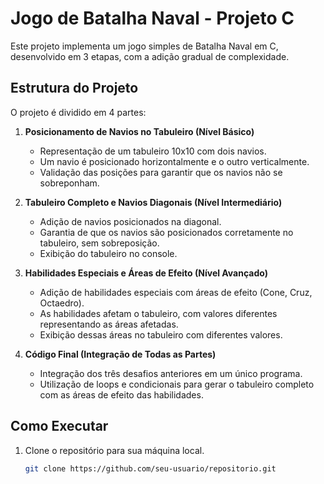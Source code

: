 # Jogo de Batalha Naval - Projeto C

Este projeto implementa um jogo simples de Batalha Naval em C, desenvolvido em 3 etapas, com a adição gradual de complexidade.

## Estrutura do Projeto

O projeto é dividido em 4 partes:

1. **Posicionamento de Navios no Tabuleiro (Nível Básico)**  
   - Representação de um tabuleiro 10x10 com dois navios.
   - Um navio é posicionado horizontalmente e o outro verticalmente.
   - Validação das posições para garantir que os navios não se sobreponham.

2. **Tabuleiro Completo e Navios Diagonais (Nível Intermediário)**  
   - Adição de navios posicionados na diagonal.
   - Garantia de que os navios são posicionados corretamente no tabuleiro, sem sobreposição.
   - Exibição do tabuleiro no console.

3. **Habilidades Especiais e Áreas de Efeito (Nível Avançado)**  
   - Adição de habilidades especiais com áreas de efeito (Cone, Cruz, Octaedro).
   - As habilidades afetam o tabuleiro, com valores diferentes representando as áreas afetadas.
   - Exibição dessas áreas no tabuleiro com diferentes valores.

4. **Código Final (Integração de Todas as Partes)**  
   - Integração dos três desafios anteriores em um único programa.
   - Utilização de loops e condicionais para gerar o tabuleiro completo com as áreas de efeito das habilidades.

## Como Executar

1. Clone o repositório para sua máquina local.
   
   ```bash
   git clone https://github.com/seu-usuario/repositorio.git
